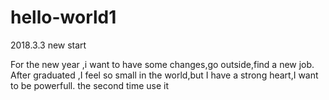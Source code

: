 # hello-world1
2018.3.3 new start

For the new year ,i want to have some changes,go outside,find a new job. 
After graduated ,I feel so small in the world,but I have a strong heart,I want to be powerfull.
the second time use it

